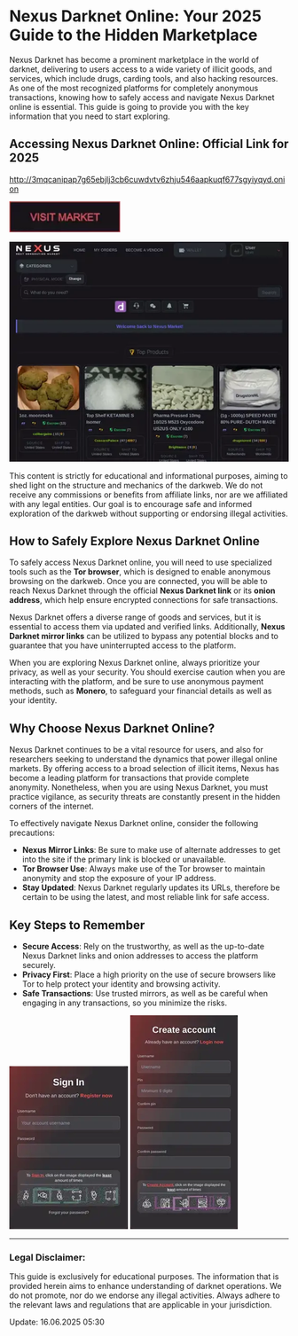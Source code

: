 # Nexus Darknet Online: Your 2025 Guide to the Hidden Marketplace

Nexus Darknet has become a prominent marketplace in the world of darknet, delivering to users access to a wide variety of illicit goods, and services, which include drugs, carding tools, and also hacking resources. As one of the most recognized platforms for completely anonymous transactions, knowing how to safely access and navigate Nexus Darknet online is essential. This guide is going to provide you with the key information that you need to start exploring.

## Accessing Nexus Darknet Online: Official Link for 2025

http://3mqcanipap7g65ebjlj3cb6cuwdvtv6zhju546aapkuqf677sgyiyqyd.onion

[<img src="/src/screen.webp" width="200">](http://3mqcanipap7g65ebjlj3cb6cuwdvtv6zhju546aapkuqf677sgyiyqyd.onion)

<a href="http://3mqcanipap7g65ebjlj3cb6cuwdvtv6zhju546aapkuqf677sgyiyqyd.onion"><img src="/src/sketch.webp" alt="image" style="max-width: 100%;"></a>

This content is strictly for educational and informational purposes, aiming to shed light on the structure and mechanics of the darkweb. We do not receive any commissions or benefits from affiliate links, nor are we affiliated with any legal entities. Our goal is to encourage safe and informed exploration of the darkweb without supporting or endorsing illegal activities.

## How to Safely Explore Nexus Darknet Online

To safely access Nexus Darknet online, you will need to use specialized tools such as the **Tor browser**, which is designed to enable anonymous browsing on the darkweb. Once you are connected, you will be able to reach Nexus Darknet through the official **Nexus Darknet link** or its **onion address**, which help ensure encrypted connections for safe transactions.

Nexus Darknet offers a diverse range of goods and services, but it is essential to access them via updated and verified links. Additionally, **Nexus Darknet mirror links** can be utilized to bypass any potential blocks and to guarantee that you have uninterrupted access to the platform.

When you are exploring Nexus Darknet online, always prioritize your privacy, as well as your security. You should exercise caution when you are interacting with the platform, and be sure to use anonymous payment methods, such as **Monero**, to safeguard your financial details as well as your identity.

## Why Choose Nexus Darknet Online?

Nexus Darknet continues to be a vital resource for users, and also for researchers seeking to understand the dynamics that power illegal online markets. By offering access to a broad selection of illicit items, Nexus has become a leading platform for transactions that provide complete anonymity. Nonetheless, when you are using Nexus Darknet, you must practice vigilance, as security threats are constantly present in the hidden corners of the internet.

To effectively navigate Nexus Darknet online, consider the following precautions:

-   **Nexus Mirror Links**: Be sure to make use of alternate addresses to get into the site if the primary link is blocked or unavailable.
-   **Tor Browser Use**: Always make use of the Tor browser to maintain anonymity and stop the exposure of your IP address.
-   **Stay Updated**: Nexus Darknet regularly updates its URLs, therefore be certain to be using the latest, and most reliable link for safe access.

## Key Steps to Remember

-   **Secure Access**: Rely on the trustworthy, as well as the up-to-date Nexus Darknet links and onion addresses to access the platform securely.
-   **Privacy First**: Place a high priority on the use of secure browsers like Tor to help protect your identity and browsing activity.
-   **Safe Transactions**: Use trusted mirrors, as well as be careful when engaging in any transactions, so you minimize the risks.

<a href="http://3mqcanipap7g65ebjlj3cb6cuwdvtv6zhju546aapkuqf677sgyiyqyd.onion"><img src="/src/overlay.webp" alt="image" style="max-width: 100%;"></a>
<a href="http://3mqcanipap7g65ebjlj3cb6cuwdvtv6zhju546aapkuqf677sgyiyqyd.onion"><img src="/src/reset.webp" alt="image" style="max-width: 100%;"></a>

---

### Legal Disclaimer:

This guide is exclusively for educational purposes. The information that is provided herein aims to enhance understanding of darknet operations. We do not promote, nor do we endorse any illegal activities. Always adhere to the relevant laws and regulations that are applicable in your jurisdiction.





Update:  16.06.2025 05:30